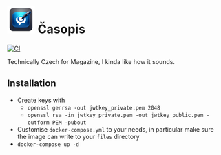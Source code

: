 # <img src="./static/favicon.png" width=64> Časopis
[![CI](https://github.com/JazzXP/casopis/actions/workflows/main.yml/badge.svg)](https://github.com/JazzXP/casopis/actions/workflows/main.yml)

Technically Czech for Magazine, I kinda like how it sounds.

## Installation
* Create keys with 
  * `openssl genrsa -out jwtkey_private.pem 2048`
  * `openssl rsa -in jwtkey_private.pem -out jwtkey_public.pem -outform PEM -pubout`
* Customise `docker-compose.yml` to your needs, in particular make sure the image can write to your `files` directory
* `docker-compose up -d`